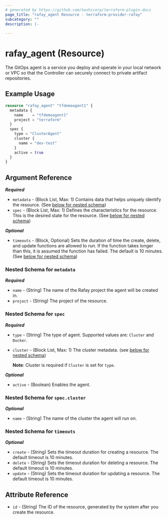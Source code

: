 ```yaml
---
# generated by https://github.com/hashicorp/terraform-plugin-docs
page_title: "rafay_agent Resource - terraform-provider-rafay"
subcategory: ""
description: |-
  
---
```


# rafay_agent (Resource)

The GitOps agent is a service you deploy and operate in your local network or VPC so that the Controller can securely connect to private artifact repositories.

## Example Usage

```terraform
resource "rafay_agent" "tfdemoagent1" {
  metadata {
    name    = "tfdemoagent1"
    project = "terraform"
  }
  spec {
    type = "ClusterAgent"
    cluster {
      name = "dev-test"
    }
    active = true
  }
}
```

<!-- schema generated by tfplugindocs -->
## Argument Reference 

***Required***

- `metadata` - (Block List, Max: 1) Contains data that helps uniquely identify the resource. (See [below for nested schema](#nestedblock--metadata))
- `spec` - (Block List, Max: 1) Defines the characteristics for the resource. This is the desired state for the resource. (See [below for nested schema](#nestedblock--spec))

***Optional***

- `timeouts` - (Block, Optional) Sets the duration of time the create, delete, and update functions are allowed to run. If the function takes longer than this, it is assumed the function has failed. The default is 10 minutes. (See [below for nested schema](#nestedblock--timeouts))


<a id="nestedblock--metadata"></a>
### Nested Schema for `metadata`

***Required***

- `name` - (String) The name of the Rafay project the agent will be created in.
- `project` - (String) The project of the resource. 


<a id="nestedblock--spec"></a>
### Nested Schema for `spec`

***Required***

- `type` - (String) The type of agent. Supported values are: `Cluster` and `Docker`. 
- `cluster` - (Block List, Max: 1) The cluster metadata. (see [below for nested schema](#nestedblock--spec--cluster))

  **Note**: Cluster is required if `Cluster` is set for `type`. 


***Optional***

- `active` - (Boolean) Enables the agent. 


<a id="nestedblock--spec--cluster"></a>
### Nested Schema for `spec.cluster`

***Optional***

- `name` - (String) The name of the cluster the agent will run on.


<a id="nestedblock--timeouts"></a>
### Nested Schema for `timeouts`

***Optional***

- `create` - (String) Sets the timeout duration for creating a resource. The default timeout is 10 minutes.
- `delete` - (String) Sets the timeout duration for deleting a resource. The default timeout is 10 minutes.
- `update` - (String) Sets the timeout duration for updating a resource. The default timeout is 10 minutes.


## Attribute Reference 

- `id` - (String) The ID of the resource, generated by the system after you create the resource.


